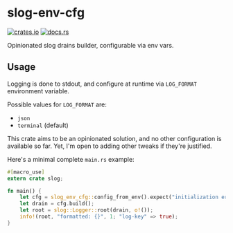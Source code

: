 # slog-env-cfg

[![crates.io](https://img.shields.io/crates/v/slog-env-cfg.svg)](https://crates.io/crates/slog-env-cfg)
[![docs.rs](https://docs.rs/slog-env-cfg/badge.svg)](https://docs.rs/slog-env-cfg)

Opinionated slog drains builder, configurable via env vars.

## Usage

Logging is done to stdout, and configure at runtime via `LOG_FORMAT` environment variable.

Possible values for `LOG_FORMAT` are:

- `json`
- `terminal` (default)

This crate aims to be an opinionated solution, and no other configuration is available so far.
Yet, I'm open to adding other tweaks if they're justified.

Here's a minimal complete `main.rs` example:

```rust
#[macro_use]
extern crate slog;

fn main() {
    let cfg = slog_env_cfg::config_from_env().expect("initialization error");
    let drain = cfg.build();
    let root = slog::Logger::root(drain, o!());
    info!(root, "formatted: {}", 1; "log-key" => true);
}
```
